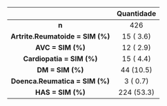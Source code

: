 

|               &nbsp;               |  Quantidade   |
|:----------------------------------:|:----------:|
|               **n**                |    426     |
|  **Artrite.Reumatoide = SIM (%)**  | 15 ( 3.6)  |
|         **AVC = SIM (%)**          | 12 ( 2.9)  |
|     **Cardiopatia = SIM (%)**      | 15 ( 4.4)  |
|          **DM = SIM (%)**          | 44 (10.5)  |
|   **Doenca.Reumatica = SIM (%)**   |  3 ( 0.7)  |
|         **HAS = SIM (%)**          | 224 (53.3) |

